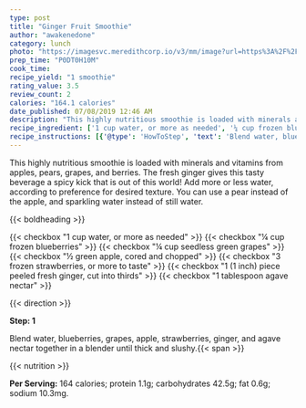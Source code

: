 ```yaml
---
type: post
title: "Ginger Fruit Smoothie"
author: "awakenedone"
category: lunch
photo: "https://imagesvc.meredithcorp.io/v3/mm/image?url=https%3A%2F%2Fimages.media-allrecipes.com%2Fuserphotos%2F1129049.jpg"
prep_time: "P0DT0H10M"
cook_time: 
recipe_yield: "1 smoothie"
rating_value: 3.5
review_count: 2
calories: "164.1 calories"
date_published: 07/08/2019 12:46 AM
description: "This highly nutritious smoothie is loaded with minerals and vitamins from apples, pears, grapes, and berries. The fresh ginger gives this tasty beverage a spicy kick that is out of this world! Add more or less water, according to preference for desired texture. You can use a pear instead of the apple, and sparkling water instead of still water."
recipe_ingredient: ['1 cup water, or more as needed', '¼ cup frozen blueberries', '¼ cup seedless green grapes', '½ green apple, cored and chopped', '3 frozen strawberries, or more to taste', '1 (1 inch) piece peeled fresh ginger, cut into thirds', '1 tablespoon agave nectar']
recipe_instructions: [{'@type': 'HowToStep', 'text': 'Blend water, blueberries, grapes, apple, strawberries, ginger, and agave nectar together in a blender until thick and slushy.\n'}]
---
```


This highly nutritious smoothie is loaded with minerals and vitamins from apples, pears, grapes, and berries. The fresh ginger gives this tasty beverage a spicy kick that is out of this world! Add more or less water, according to preference for desired texture. You can use a pear instead of the apple, and sparkling water instead of still water. 

{{< boldheading >}}

{{< checkbox "1 cup water, or more as needed" >}}
{{< checkbox "¼ cup frozen blueberries" >}}
{{< checkbox "¼ cup seedless green grapes" >}}
{{< checkbox "½  green apple, cored and chopped" >}}
{{< checkbox "3  frozen strawberries, or more to taste" >}}
{{< checkbox "1 (1 inch) piece peeled fresh ginger, cut into thirds" >}}
{{< checkbox "1 tablespoon agave nectar" >}}


{{< direction >}}

**Step: 1**

Blend water, blueberries, grapes, apple, strawberries, ginger, and agave nectar together in a blender until thick and slushy.{{< span >}}

{{< nutrition >}}

**Per Serving:** 164 calories; protein 1.1g; carbohydrates 42.5g; fat 0.6g; sodium 10.3mg.